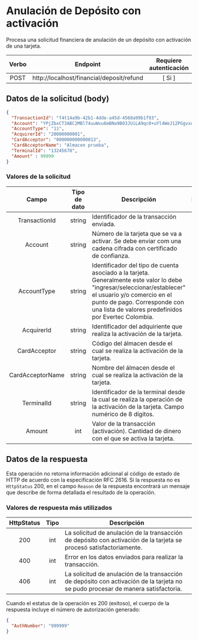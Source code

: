 # Anulación de Depósito con activación

Procesa una solicitud financiera de anulación de un depósito con activación de una tarjeta.

| Verbo | Endpoint                                      | Requiere autenticación |
| :---: | --------------------------------------------- | :--------------------: |
| POST  | http://localhost/financial/deposit/refund     |          [ Si ]        |


## Datos de la solicitud (body)

```json
{
  "TransactionId": "f4t14a9b-42b1-4dde-a45d-4568a99b1f93",
  "Account": "YPjZbxCT3ABC2MBl74uuWvu6mBNa9BO3JUiLA9qc0+uYl4WeJ12PGgvxq3VrKVq3vRE5M0HjRNyDUKuv3+boXk1AvjLLXgB1nF1bGeZOg+ASx0euXajFE/4Kwg2bHF1QmlVakn6vZzDBanptkXIzAU9CrnCoEnrtuUgZmCwasiY=",
  "AccountType": "11",
  "AcquirerId": "20000000001",
  "CardAcceptor": "000000000000013",
  "CardAcceptorName": "Almacen prueba",
  "TerminalId": "13245678",
  "Amount" : 99999
}
```

### Valores de la solicitud

Campo | Tipo de dato| Descripción | Requerido
:---: | :--------:| ------------ | :-----:
TransactionId | string |Identificador de la transacción enviada.| [Si]
Account | string | Número de la tarjeta que se va a activar. Se debe enviar com una cadena cifrada con certificado de confianza. | [ Si ]
AccountType | string | Identificador del tipo de cuenta asociado a la tarjeta. Generalmente este valor lo debe "ingresar/seleccionar/establecer" el usuario y/o comercio en el punto de pago. Corresponde con una lista de valores predefinidos por Evertec Colombia. | [ Si ]
AcquirerId | string | Identificador del adquiriente que realiza la activación de la tarjeta. | [ Si ]
CardAcceptor | string | Código del álmacen desde el cual se realiza la activación de la tarjeta. | [ Si ]
CardAcceptorName | string | Nombre del álmacen desde el cual se realiza la activación de la tarjeta. | [ Si ]
TerminalId | string | Identificador de la terminal desde la cual se realiza la operación de la activación de la tarjeta. Campo numérico de 8 dígitos. | [ Si ]
Amount | int | Valor de la transacción (activación). Cantidad de dinero con el que se activa la tarjeta. | [ Si ] 

## Datos de la respuesta
Esta operación no retorna información adicional al código de estado de HTTP de acuerdo con la especificación RFC 2616. Si la respuesta no es `HttpStatus` 200, en el campo `Reason` de la respuesta encontrará un mensaje que describe de forma detallada el resultado de la operación.

### Valores de respuesta más utilizados

HttpStatus | Tipo | Descripción
:---: | :--------: | ------------
200 | int | La solicitud de anulación de la transacción de depósito con activación de la tarjeta se procesó satisfactoriamente.
400 | int | Error en los datos enviados para realizar la transacción.
406 | int | La solicitud de anulación de la transacción de depósito con activación de la tarjeta no se pudo procesar de manera satisfactoria.

Cuando el estatus de la operación es 200 (exitoso), el cuerpo de la respuesta incluye el número de autorización generado:

```json
{
  "AuthNumber": "999999"
}
```
